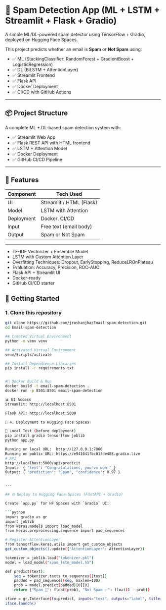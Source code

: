 # 📧 Spam Detection App (ML + LSTM + Streamlit + Flask + Gradio)
A simple ML/DL-powered spam detector using TensorFlow + Gradio, deployed on Hugging Face Spaces.

This project predicts whether an email is **Spam** or **Not Spam** using:
- ✅ ML (StackingClassifier: RandomForest + GradientBoost + LogisticRegression)
- ✅ DL (BiLSTM + AttentionLayer)
- ✅ Streamlit Frontend
- ✅ Flask API
- ✅ Docker Deployment
- ✅ CI/CD with GitHub Actions

---

## 📦 Project Structure

A complete ML + DL-based spam detection system with:

- ✅ Streamlit Web App
- ✅ Flask REST API with HTML frontend
- ✅ LSTM + Attention Model
- ✅ Docker Deployment
- ✅ GitHub CI/CD Pipeline

---

## 🔧 Features

| Component        | Tech Used               |
|------------------|-------------------------|
| UI               | Streamlit / HTML (Flask)|
| Model            | LSTM with Attention     |
| Deployment       | Docker, CI/CD           |
| Input            | Free text (email body)  |
| Output           | Spam or Not Spam        |

---

- TF-IDF Vectorizer + Ensemble Model
- LSTM with Custom Attention Layer
- Overfitting Techniques: Dropout, EarlyStopping, ReduceLROnPlateau
- Evaluation: Accuracy, Precision, ROC-AUC
- Flask API + Streamlit UI
- Docker-ready
- GitHub CI/CD starter

## 🚀 Getting Started

### 1. Clone this repository

```bash
git clone https://github.com/jroshanjha/Email-spam-detection.git
cd Email-spam-detection 

## Created Virtual Environment 
python -m venv venv

## Activated Virtual Environment
venv/Scripts/activate

## Install Dependience Libraries
pip install -r requirements.txt


#🐳 Docker Build & Run
docker build -t email-spam-detection .
docker run -p 8501:8501 email-spam-detection

📊 UI Access
Streamlit: http://localhost:8501

Flask API: http://localhost:5000

🚀 4. Deployment to Hugging Face Spaces

🧪 Local Test (before deployment)
pip install gradio tensorflow joblib
python app.py

Running on local URL:  http://127.0.0.1:7860
Running on public URL: https://e941041fbc01fde488.gradio.live
# API 
http://localhost:5000/api/predicit
Input:  { "text": "Congratulations, you've won!" }
Output: { "prediction": "Spam", "confidence": 0.97 }


---

## 🌐 Deploy to Hugging Face Spaces (FastAPI + Gradio)

Create `app.py` for HF Spaces with `Gradio` UI:

```python
import gradio as gr
import joblib
from keras.models import load_model
from keras.preprocessing.sequence import pad_sequences

# Register AttentionLayer
from tensorflow.keras.utils import get_custom_objects
get_custom_objects().update({'AttentionLayer': AttentionLayer})

tokenizer = joblib.load("tokenizer.pkl")
model = load_model("spam_lstm_model.h5")

def predict(text):
    seq = tokenizer.texts_to_sequences([text])
    padded = pad_sequences(seq, maxlen=100)
    prob = model.predict(padded)[0][0]
    return {"Spam 🚫": float(prob), "Not Spam ✅": float(1 - prob)}

iface = gr.Interface(fn=predict, inputs="text", outputs="label", title="Email Spam Detection")
iface.launch()
